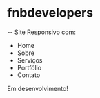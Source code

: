 # fnbdevelopers

-- Site Responsivo com:
* Home
* Sobre
* Serviços
* Portfólio
* Contato

Em desenvolvimento!
